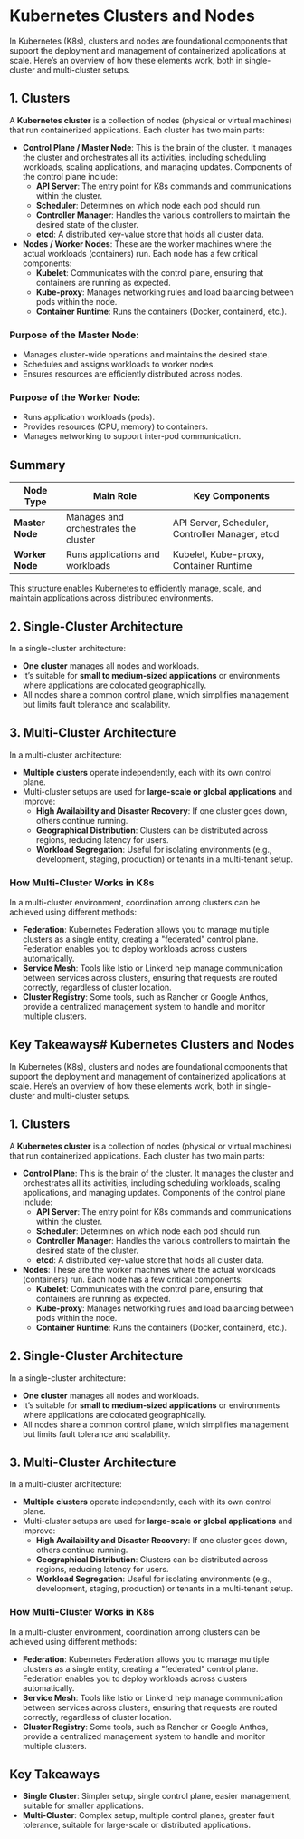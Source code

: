 # Kubernetes Clusters and Nodes

In Kubernetes (K8s), clusters and nodes are foundational components that support the deployment and management of containerized applications at scale. Here’s an overview of how these elements work, both in single-cluster and multi-cluster setups.

## 1. Clusters

A **Kubernetes cluster** is a collection of nodes (physical or virtual machines) that run containerized applications. Each cluster has two main parts:

- **Control Plane / Master Node**: This is the brain of the cluster. It manages the cluster and orchestrates all its activities, including scheduling workloads, scaling applications, and managing updates. Components of the control plane include:
  - **API Server**: The entry point for K8s commands and communications within the cluster.
  - **Scheduler**: Determines on which node each pod should run.
  - **Controller Manager**: Handles the various controllers to maintain the desired state of the cluster.
  - **etcd**: A distributed key-value store that holds all cluster data.
- **Nodes / Worker Nodes**: These are the worker machines where the actual workloads (containers) run. Each node has a few critical components:
  - **Kubelet**: Communicates with the control plane, ensuring that containers are running as expected.
  - **Kube-proxy**: Manages networking rules and load balancing between pods within the node.
  - **Container Runtime**: Runs the containers (Docker, containerd, etc.).

### Purpose of the Master Node:
- Manages cluster-wide operations and maintains the desired state.
- Schedules and assigns workloads to worker nodes.
- Ensures resources are efficiently distributed across nodes.

### Purpose of the Worker Node:
- Runs application workloads (pods).
- Provides resources (CPU, memory) to containers.
- Manages networking to support inter-pod communication.


## Summary

| Node Type      | Main Role                      | Key Components                                        |
|----------------|--------------------------------|-------------------------------------------------------|
| **Master Node** | Manages and orchestrates the cluster | API Server, Scheduler, Controller Manager, etcd      |
| **Worker Node** | Runs applications and workloads     | Kubelet, Kube-proxy, Container Runtime               |

This structure enables Kubernetes to efficiently manage, scale, and maintain applications across distributed environments.

## 2. Single-Cluster Architecture

In a single-cluster architecture:

- **One cluster** manages all nodes and workloads.
- It’s suitable for **small to medium-sized applications** or environments where applications are colocated geographically.
- All nodes share a common control plane, which simplifies management but limits fault tolerance and scalability.

## 3. Multi-Cluster Architecture

In a multi-cluster architecture:

- **Multiple clusters** operate independently, each with its own control plane.
- Multi-cluster setups are used for **large-scale or global applications** and improve:
  - **High Availability and Disaster Recovery**: If one cluster goes down, others continue running.
  - **Geographical Distribution**: Clusters can be distributed across regions, reducing latency for users.
  - **Workload Segregation**: Useful for isolating environments (e.g., development, staging, production) or tenants in a multi-tenant setup.

### How Multi-Cluster Works in K8s

In a multi-cluster environment, coordination among clusters can be achieved using different methods:

- **Federation**: Kubernetes Federation allows you to manage multiple clusters as a single entity, creating a "federated" control plane. Federation enables you to deploy workloads across clusters automatically.
- **Service Mesh**: Tools like Istio or Linkerd help manage communication between services across clusters, ensuring that requests are routed correctly, regardless of cluster location.
- **Cluster Registry**: Some tools, such as Rancher or Google Anthos, provide a centralized management system to handle and monitor multiple clusters.

## Key Takeaways# Kubernetes Clusters and Nodes

In Kubernetes (K8s), clusters and nodes are foundational components that support the deployment and management of containerized applications at scale. Here’s an overview of how these elements work, both in single-cluster and multi-cluster setups.

## 1. Clusters

A **Kubernetes cluster** is a collection of nodes (physical or virtual machines) that run containerized applications. Each cluster has two main parts:

- **Control Plane**: This is the brain of the cluster. It manages the cluster and orchestrates all its activities, including scheduling workloads, scaling applications, and managing updates. Components of the control plane include:
  - **API Server**: The entry point for K8s commands and communications within the cluster.
  - **Scheduler**: Determines on which node each pod should run.
  - **Controller Manager**: Handles the various controllers to maintain the desired state of the cluster.
  - **etcd**: A distributed key-value store that holds all cluster data.
- **Nodes**: These are the worker machines where the actual workloads (containers) run. Each node has a few critical components:
  - **Kubelet**: Communicates with the control plane, ensuring that containers are running as expected.
  - **Kube-proxy**: Manages networking rules and load balancing between pods within the node.
  - **Container Runtime**: Runs the containers (Docker, containerd, etc.).

## 2. Single-Cluster Architecture

In a single-cluster architecture:

- **One cluster** manages all nodes and workloads.
- It’s suitable for **small to medium-sized applications** or environments where applications are colocated geographically.
- All nodes share a common control plane, which simplifies management but limits fault tolerance and scalability.

## 3. Multi-Cluster Architecture

In a multi-cluster architecture:

- **Multiple clusters** operate independently, each with its own control plane.
- Multi-cluster setups are used for **large-scale or global applications** and improve:
  - **High Availability and Disaster Recovery**: If one cluster goes down, others continue running.
  - **Geographical Distribution**: Clusters can be distributed across regions, reducing latency for users.
  - **Workload Segregation**: Useful for isolating environments (e.g., development, staging, production) or tenants in a multi-tenant setup.

### How Multi-Cluster Works in K8s

In a multi-cluster environment, coordination among clusters can be achieved using different methods:

- **Federation**: Kubernetes Federation allows you to manage multiple clusters as a single entity, creating a "federated" control plane. Federation enables you to deploy workloads across clusters automatically.
- **Service Mesh**: Tools like Istio or Linkerd help manage communication between services across clusters, ensuring that requests are routed correctly, regardless of cluster location.
- **Cluster Registry**: Some tools, such as Rancher or Google Anthos, provide a centralized management system to handle and monitor multiple clusters.

## Key Takeaways

- **Single Cluster**: Simpler setup, single control plane, easier management, suitable for smaller applications.
- **Multi-Cluster**: Complex setup, multiple control planes, greater fault tolerance, suitable for large-scale or distributed applications.
